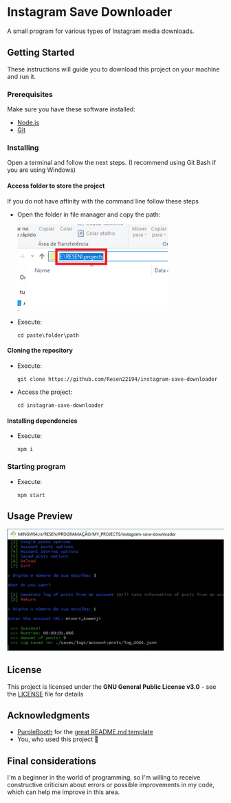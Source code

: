 # Instagram Save Downloader

A small program for various types of Instagram media downloads.

## Getting Started

These instructions will guide you to download this project on your machine and run it.

### Prerequisites

Make sure you have these software installed:

- [Node.js](https://nodejs.org/en/download)
- [Git](https://git-scm.com/downloads)

### Installing

Open a terminal and follow the next steps.
(I recommend using Git Bash if you are using Windows)

#### Access folder to store the project

If you do not have affinity with the command line follow these steps

- Open the folder in file manager and copy the path:

    <img src="src\images\file-manage-path-copy.png" width="350" alt="File Manage Path Copy">

- Execute:

    ```
    cd paste\folder\path
    ```

#### Cloning the repository

- Execute:

    ```
    git clone https://github.com/Resen22194/instagram-save-downloader
    ```

- Access the project:

    ```
    cd instagram-save-downloader
    ```

#### Installing dependencies

- Execute:

    ```
    npm i
    ```

### Starting program

- Execute:

    ```
    npm start
    ```

## Usage Preview

<img src="src\gifs\usage-preview.gif" width="520" alt="Usage Preview Gif">

## License

This project is licensed under the **GNU General Public License v3.0** - see the [LICENSE](LICENSE) file for details

## Acknowledgments

- [PurpleBooth](https://github.com/PurpleBooth) for the [great README.md template](https://github.com/PurpleBooth/a-good-readme-template)
- You, who used this project :yellow_heart:

## Final considerations

I'm a beginner in the world of programming, so I'm willing to receive constructive criticism about errors or possible improvements in my code, which can help me improve in this area.
